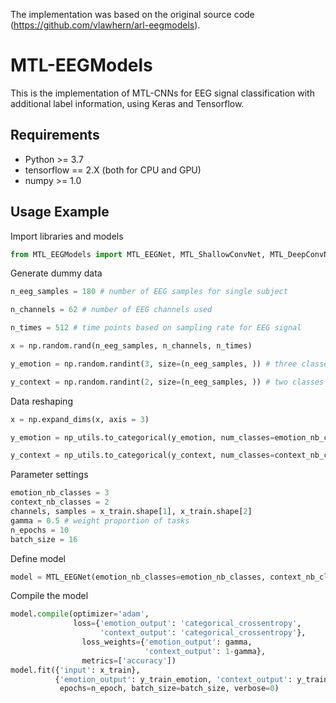The implementation was based on the original source code (https://github.com/vlawhern/arl-eegmodels).

# MTL-EEGModels
This is the implementation of MTL-CNNs for EEG signal classification with additional label information, using Keras and Tensorflow. 

## Requirements
- Python >= 3.7
- tensorflow == 2.X (both for CPU and GPU)
- numpy >= 1.0

## Usage Example
Import libraries and models
```python
from MTL_EEGModels import MTL_EEGNet, MTL_ShallowConvNet, MTL_DeepConvNet
```

Generate dummy data
```python
n_eeg_samples = 180 # number of EEG samples for single subject

n_channels = 62 # number of EEG channels used

n_times = 512 # time points based on sampling rate for EEG signal

x = np.random.rand(n_eeg_samples, n_channels, n_times)

y_emotion = np.random.randint(3, size=(n_eeg_samples, )) # three classes for emotion classification task (fear, sad, neutral)

y_context = np.random.randint(2, size=(n_eeg_samples, )) # two classes for context classification task (social, non-social)
```

Data reshaping
```python
x = np.expand_dims(x, axis = 3)

y_emotion = np_utils.to_categorical(y_emotion, num_classes=emotion_nb_classes)

y_context = np_utils.to_categorical(y_context, num_classes=context_nb_classes)
```

Parameter settings
```python
emotion_nb_classes = 3
context_nb_classes = 2
channels, samples = x_train.shape[1], x_train.shape[2]
gamma = 0.5 # weight proportion of tasks
n_epochs = 10
batch_size = 16
```

Define model
```python
model = MTL_EEGNet(emotion_nb_classes=emotion_nb_classes, context_nb_classes=context_nb_classes, Chans=channels, Samples=samples)
```

Compile the model
```python
model.compile(optimizer='adam',
              loss={'emotion_output': 'categorical_crossentropy',
                    'context_output': 'categorical_crossentropy'},
                loss_weights={'emotion_output': gamma,
                              'context_output': 1-gamma},
                metrics=['accuracy'])
model.fit({'input': x_train},
          {'emotion_output': y_train_emotion, 'context_output': y_train_context},
           epochs=n_epoch, batch_size=batch_size, verbose=0)
```


